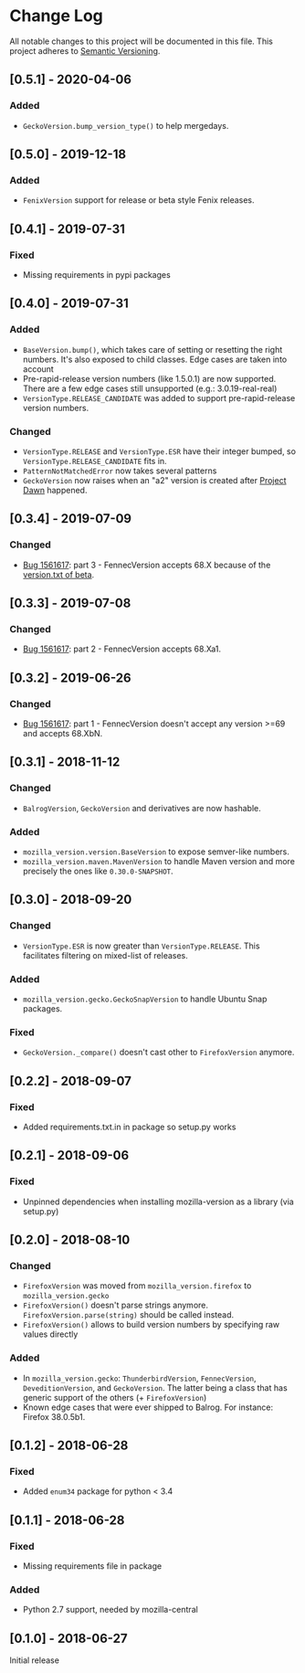 # Change Log
All notable changes to this project will be documented in this file.
This project adheres to [Semantic Versioning](http://semver.org/).

## [0.5.1] - 2020-04-06

### Added
* `GeckoVersion.bump_version_type()` to help mergedays.

## [0.5.0] - 2019-12-18

### Added
* `FenixVersion` support for release or beta style Fenix releases.

## [0.4.1] - 2019-07-31

### Fixed
* Missing requirements in pypi packages


## [0.4.0] - 2019-07-31

### Added
* `BaseVersion.bump()`, which takes care of setting or resetting the right numbers. It's also exposed to child classes. Edge cases are taken into account
* Pre-rapid-release version numbers (like 1.5.0.1) are now supported. There are a few edge cases still unsupported (e.g.: 3.0.19-real-real)
* `VersionType.RELEASE_CANDIDATE` was added to support pre-rapid-release version numbers.

### Changed
* `VersionType.RELEASE` and `VersionType.ESR` have their integer bumped, so `VersionType.RELEASE_CANDIDATE` fits in.
* `PatternNotMatchedError` now takes several patterns
* `GeckoVersion` now raises when an "a2" version is created after [Project Dawn](https://bugzilla.mozilla.org/show_bug.cgi?id=1353821) happened.


## [0.3.4] - 2019-07-09

### Changed
* [Bug 1561617](https://bugzilla.mozilla.org/show_bug.cgi?id=1561617): part 3 - FennecVersion accepts 68.X because of the [version.txt of beta](https://hg.mozilla.org/releases/mozilla-esr68/file/59a3b58682a8a2de6bb29834d583d6e59bdf70f1/mobile/android/config/version-files/beta/version.txt).


## [0.3.3] - 2019-07-08

### Changed
* [Bug 1561617](https://bugzilla.mozilla.org/show_bug.cgi?id=1561617): part 2 - FennecVersion accepts 68.Xa1.


## [0.3.2] - 2019-06-26

### Changed
* [Bug 1561617](https://bugzilla.mozilla.org/show_bug.cgi?id=1561617): part 1 - FennecVersion doesn't accept any version >=69 and accepts 68.XbN.


## [0.3.1] - 2018-11-12

### Changed
* `BalrogVersion`, `GeckoVersion` and derivatives are now hashable.

### Added
* `mozilla_version.version.BaseVersion` to expose semver-like numbers.
* `mozilla_version.maven.MavenVersion` to handle Maven version and more precisely the ones like `0.30.0-SNAPSHOT`.


## [0.3.0] - 2018-09-20

### Changed
* `VersionType.ESR` is now greater than `VersionType.RELEASE`. This facilitates filtering on mixed-list of releases.

### Added
* `mozilla_version.gecko.GeckoSnapVersion` to handle Ubuntu Snap packages.

### Fixed
* `GeckoVersion._compare()` doesn't cast other to `FirefoxVersion` anymore.


## [0.2.2] - 2018-09-07

### Fixed
* Added requirements.txt.in in package so setup.py works


## [0.2.1] - 2018-09-06

### Fixed
* Unpinned dependencies when installing mozilla-version as a library (via setup.py)


## [0.2.0] - 2018-08-10

### Changed
* `FirefoxVersion` was moved from `mozilla_version.firefox` to `mozilla_version.gecko`
* `FirefoxVersion()` doesn't parse strings anymore. `FirefoxVersion.parse(string)` should be called instead.
* `FirefoxVersion()` allows to build version numbers by specifying raw values directly

### Added
* In `mozilla_version.gecko`: `ThunderbirdVersion`, `FennecVersion`, `DeveditionVersion`, and `GeckoVersion`. The latter being a class that has generic support of the others (+ `FirefoxVersion`)
* Known edge cases that were ever shipped to Balrog. For instance: Firefox 38.0.5b1.


## [0.1.2] - 2018-06-28

### Fixed
* Added `enum34` package for python < 3.4


## [0.1.1] - 2018-06-28

### Fixed
* Missing requirements file in package

### Added
* Python 2.7 support, needed by mozilla-central


## [0.1.0] - 2018-06-27
Initial release
